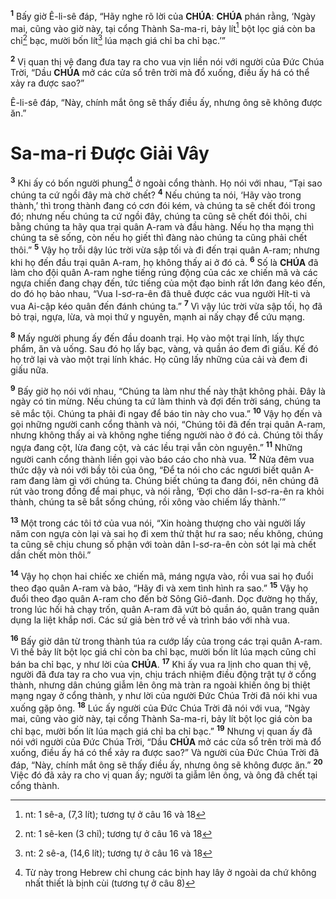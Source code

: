 <sup><b>1</b></sup> Bấy giờ Ê-li-sê đáp, “Hãy nghe rõ lời của **CHÚA**: **CHÚA** phán rằng, ‘Ngày mai, cũng vào giờ này, tại cổng Thành Sa-ma-ri, bảy lít[^1] bột lọc giá còn ba chỉ[^2] bạc, mười bốn lít[^3] lúa mạch giá chỉ ba chỉ bạc.’”

<sup><b>2</b></sup> Vị quan thị vệ đang đưa tay ra cho vua vịn liền nói với người của Đức Chúa Trời, “Dầu **CHÚA** mở các cửa sổ trên trời mà đổ xuống, điều ấy há có thể xảy ra được sao?”

Ê-li-sê đáp, “Này, chính mắt ông sẽ thấy điều ấy, nhưng ông sẽ không được ăn.”


# Sa-ma-ri Được Giải Vây
<sup><b>3</b></sup> Khi ấy có bốn người phung[^4] ở ngoài cổng thành. Họ nói với nhau, “Tại sao chúng ta cứ ngồi đây mà chờ chết? <sup><b>4</b></sup> Nếu chúng ta nói, ‘Hãy vào trong thành,’ thì trong thành đang có cơn đói kém, và chúng ta sẽ chết đói trong đó; nhưng nếu chúng ta cứ ngồi đây, chúng ta cũng sẽ chết đói thôi, chi bằng chúng ta hãy qua trại quân A-ram và đầu hàng. Nếu họ tha mạng thì chúng ta sẽ sống, còn nếu họ giết thì đàng nào chúng ta cũng phải chết thôi.” <sup><b>5</b></sup> Vậy họ trỗi dậy lúc trời vừa sập tối và đi đến trại quân A-ram; nhưng khi họ đến đầu trại quân A-ram, họ không thấy ai ở đó cả. <sup><b>6</b></sup> Số là **CHÚA** đã làm cho đội quân A-ram nghe tiếng rúng động của các xe chiến mã và các ngựa chiến đang chạy đến, tức tiếng của một đạo binh rất lớn đang kéo đến, do đó họ bảo nhau, “Vua I-sơ-ra-ên đã thuê được các vua người Hít-ti và vua Ai-cập kéo quân đến đánh chúng ta.” <sup><b>7</b></sup> Vì vậy lúc trời vừa sập tối, họ đã bỏ trại, ngựa, lừa, và mọi thứ y nguyên, mạnh ai nấy chạy để cứu mạng.

<sup><b>8</b></sup> Mấy người phung ấy đến đầu doanh trại. Họ vào một trại lính, lấy thực phẩm, ăn và uống. Sau đó họ lấy bạc, vàng, và quần áo đem đi giấu. Kế đó họ trở lại và vào một trại lính khác. Họ cũng lấy những của cải và đem đi giấu nữa.

<sup><b>9</b></sup> Bấy giờ họ nói với nhau, “Chúng ta làm như thế này thật không phải. Đây là ngày có tin mừng. Nếu chúng ta cứ làm thinh và đợi đến trời sáng, chúng ta sẽ mắc tội. Chúng ta phải đi ngay để báo tin này cho vua.” <sup><b>10</b></sup> Vậy họ đến và gọi những người canh cổng thành và nói, “Chúng tôi đã đến trại quân A-ram, nhưng không thấy ai và không nghe tiếng người nào ở đó cả. Chúng tôi thấy ngựa đang cột, lừa đang cột, và các lều trại vẫn còn nguyên.” <sup><b>11</b></sup> Những người canh cổng thành liền gọi vào báo cáo cho nhà vua. <sup><b>12</b></sup> Nửa đêm vua thức dậy và nói với bầy tôi của ông, “Để ta nói cho các ngươi biết quân A-ram đang làm gì với chúng ta. Chúng biết chúng ta đang đói, nên chúng đã rút vào trong đồng để mai phục, và nói rằng, ‘Đợi cho dân I-sơ-ra-ên ra khỏi thành, chúng ta sẽ bắt sống chúng, rồi xông vào chiếm lấy thành.’”

<sup><b>13</b></sup> Một trong các tôi tớ của vua nói, “Xin hoàng thượng cho vài người lấy năm con ngựa còn lại và sai họ đi xem thử thật hư ra sao; nếu không, chúng ta cũng sẽ chịu chung số phận với toàn dân I-sơ-ra-ên còn sót lại mà chết dần chết mòn thôi.”

<sup><b>14</b></sup> Vậy họ chọn hai chiếc xe chiến mã, máng ngựa vào, rồi vua sai họ đuổi theo đạo quân A-ram và bảo, “Hãy đi và xem tình hình ra sao.” <sup><b>15</b></sup> Vậy họ đuổi theo đạo quân A-ram cho đến bờ Sông Giô-đanh. Dọc đường họ thấy, trong lúc hối hả chạy trốn, quân A-ram đã vứt bỏ quần áo, quân trang quân dụng la liệt khắp nơi. Các sứ giả bèn trở về và trình báo với nhà vua.

<sup><b>16</b></sup> Bấy giờ dân từ trong thành túa ra cướp lấy của trong các trại quân A-ram. Vì thế bảy lít bột lọc giá chỉ còn ba chỉ bạc, mười bốn lít lúa mạch cũng chỉ bán ba chỉ bạc, y như lời của **CHÚA**. <sup><b>17</b></sup> Khi ấy vua ra lịnh cho quan thị vệ, người đã đưa tay ra cho vua vịn, chịu trách nhiệm điều động trật tự ở cổng thành, nhưng dân chúng giẫm lên ông mà tràn ra ngoài khiến ông bị thiệt mạng ngay ở cổng thành, y như lời của người Đức Chúa Trời đã nói khi vua xuống gặp ông. <sup><b>18</b></sup> Lúc ấy người của Đức Chúa Trời đã nói với vua, “Ngày mai, cũng vào giờ này, tại cổng Thành Sa-ma-ri, bảy lít bột lọc giá còn ba chỉ bạc, mười bốn lít lúa mạch giá chỉ ba chỉ bạc.” <sup><b>19</b></sup> Nhưng vị quan ấy đã nói với người của Đức Chúa Trời, “Dầu **CHÚA** mở các cửa sổ trên trời mà đổ xuống, điều ấy há có thể xảy ra được sao?” Và người của Đức Chúa Trời đã đáp, “Này, chính mắt ông sẽ thấy điều ấy, nhưng ông sẽ không được ăn.” <sup><b>20</b></sup> Việc đó đã xảy ra cho vị quan ấy; người ta giẫm lên ông, và ông đã chết tại cổng thành.

[^1]: nt: 1 sê-a, (7,3 lít); tương tự ở câu 16 và 18
[^2]: nt: 1 sê-ken (3 chỉ); tương tự ở câu 16 và 18
[^3]: nt: 2 sê-a, (14,6 lít); tương tự ở câu 16 và 18
[^4]: Từ này trong Hebrew chỉ chung các bịnh hay lây ở ngoài da chứ không nhất thiết là bịnh cùi (tương tự ở câu 8)